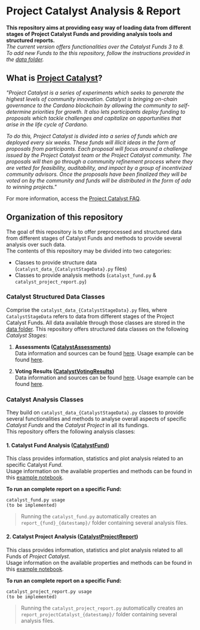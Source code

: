 # Project Catalyst Analysis & Report

**This repository aims at providing easy way of loading data from different stages of Project Catalyst Funds and providing analysis tools and structured reports.**\
_The current version offers functionalities over the Catalyst Funds 3 to 8. \
To add new Funds to the this repository, follow the instructions provided in the [data folder](https://github.com/jbmattos/CatalystReport/tree/main/data)._

## What is [Project Catalyst](https://cardano.ideascale.com/a/index)?
_"Project Catalyst is a series of experiments which seeks to generate the highest levels of community innovation. Catalyst is bringing on-chain governance to the Cardano blockchain by allowing the community to self-determine priorities for growth. It also lets participants deploy funding to proposals which tackle challenges and capitalize on opportunities that arise in the life cycle of Cardano._

_To do this, Project Catalyst is divided into a series of funds which are deployed every six weeks. These funds will illicit ideas in the form of proposals from participants. Each proposal will focus around a challenge issued by the Project Catalyst team or the Project Catalyst community. The proposals will then go through a community refinement process where they are vetted for feasibility, auditability, and impact by a group of incentivized community advisors. Once the proposals have been finalized they will be voted on by the community and funds will be distributed in the form of ada to winning projects."_

For more information, access the [Project Catalyst FAQ](https://docs.google.com/document/d/1qYtV15WXeM_AQYvISzr0a0Qj2IzW3hDvhMBvZZ4w2jE/edit#).

## Organization of this repository

The goal of this repository is to offer preprocessed and structured data from different stages of Catalyst Funds and methods to provide several analysis over such data.\
The contents of this repository may be divided into two categories:
- Classes to provide structure data (`catalyst_data_{CatalystStageData}.py` files)
- Classes to provide analysis methods (`catalyst_fund.py` & `catalyst_project_report.py`)

### Catalyst Structured Data Classes

Comprise the `catalyst_data_{CatalystStageData}.py` files, where `CatalystStageData` refers to data from different stages of the Project Catalyst Funds.
All data available through those classes are stored in the [data folder](https://github.com/jbmattos/CatalystReport/tree/main/data).
This repository offers structured data classes on the following _Catalyst Stages_:

1. **Assessments ([CatalystAssessments](https://github.com/jbmattos/CatalystReport/blob/main/catalyst_data_assessments.py))**\
Data information and sources can be found [here](https://github.com/jbmattos/CatalystReport/tree/main/data/datafiles_assessments).
Usage example can be found [here](https://github.com/jbmattos/CatalystReport/blob/main/catalyst_data_assessments_example.ipynb).

2. **Voting Results ([CatalystVotingResults](https://github.com/jbmattos/CatalystReport/blob/main/catalyst_data_votingresults.py]))**\
Data information and sources can be found [here](https://github.com/jbmattos/CatalystReport/tree/main/data/datafiles_votingresults).
Usage example can be found [here](https://github.com/jbmattos/CatalystReport/blob/main/catalyst_data_votingresults_example.ipynb).

### Catalyst Analysis Classes

They build on `catalyst_data_{CatalystStageData}.py` classes to provide several functionalities and methods to analyse overall aspects of specific _Catalyst Funds_ and the _Catalyst Project_ in all its fundings.\
This repository offers the following analysis classes:

#### 1. Catalyst Fund Analysis ([CatalystFund](https://github.com/jbmattos/CatalystReport/blob/main/catalyst_fund.py))
This class provides information, statistics and plot analysis related to an specific Catalyst _Fund_. \
Usage information on the available properties and methods can be found in this [example notebook](https://github.com/jbmattos/CatalystReport/blob/main/catalyst_fund_example.ipynb).

**To run an complete report on a specific Fund:**
```
catalyst_fund.py usage
(to be implemented)
```
> Running the `catalyst_fund.py` automatically creates an `report_{fund}_{datestamp}/` folder containing several analysis files.

#### 2. Catalyst Project Analysis ([CatalystProjectReport](https://github.com/jbmattos/CatalystReport/blob/main/catalyst_project_report.py))
This class provides information, statistics and plot analysis related to all Funds of _Project Catalyst_. \
Usage information on the available properties and methods can be found in this [example notebook](https://github.com/jbmattos/CatalystReport/blob/main/catalyst_project_report_example.ipynb).

**To run an complete report on a specific Fund:**
```
catalyst_project_report.py usage
(to be implemented)
```
> Running the `catalyst_project_report.py` automatically creates an `report_projectCatalyst_{datestamp}/` folder containing several analysis files.
